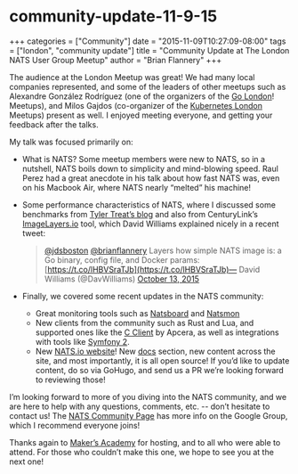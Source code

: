 # community-update-11-9-15

+++ categories = \["Community"\] date = "2015-11-09T10:27:09-08:00" tags = \["london", "community update"\] title = "Community Update at The London NATS User Group Meetup" author = "Brian Flannery" +++

The audience at the London Meetup was great! We had many local companies represented, and some of the leaders of other meetups such as Alexandre González Rodríguez \(one of the organizers of the [Go London](http://www.meetup.com/GO-London/)! Meetups\), and Milos Gajdos \(co-organizer of the [Kubernetes London](http://www.meetup.com/Kubernetes-London/) Meetups\) present as well. I enjoyed meeting everyone, and getting your feedback after the talks.

My talk was focused primarily on:

* What is NATS? Some meetup members were new to NATS, so in a nutshell, NATS boils down to simplicity and mind-blowing speed. Raul Perez had a great anecdote in his talk about how fast NATS was, even on his Macbook Air, where NATS nearly “melted” his machine!
* Some performance characteristics of NATS, where I discussed some benchmarks from [Tyler Treat’s blog](http://bravenewgeek.com/) and also from CenturyLink’s [ImageLayers.io](http://imagelayers.io/) tool, which David Williams explained nicely in a recent tweet:

  > [@jdsboston](https://twitter.com/jdsboston) [@brianflannery](https://twitter.com/brianflannery) Layers how simple NATS image is: a Go binary, config file, and Docker params: [https://t.co/lHBVSraTJb](https://t.co/lHBVSraTJb)— David Williams \(@DavWilliams\) [October 13, 2015](https://twitter.com/DavWilliams/status/653754289123266560)

* Finally, we covered some recent updates in the NATS community:
  * Great monitoring tools such as [Natsboard](https://github.com/cmfatih/natsboard) and [Natsmon](https://github.com/repejota/nats-mon)
  * New clients from the community such as Rust and Lua, and supported ones like the [C Client](https://github.com/nats-io/cnats) by Apcera, as well as integrations with tools like [Symfony 2](https://github.com/octante/OctanteNatsBundle).
  * New [NATS.io website](https://github.com/nats-io/nats-site)! New [docs](http://nats.io/documentation/) section, new content across the site, and most importantly, it is all open source! If you’d like to update content, do so via GoHugo, and send us a PR we’re looking forward to reviewing those!

I’m looking forward to more of you diving into the NATS community, and we are here to help with any questions, comments, etc. -- don’t hesitate to contact us! The [NATS Community Page](http://nats.io/community/) has more info on the Google Group, which I recommend everyone joins!

Thanks again to [Maker’s Academy](http://www.makersacademy.com/) for hosting, and to all who were able to attend. For those who couldn’t make this one, we hope to see you at the next one!


